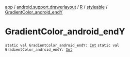 [app](../../../index.md) / [android.support.drawerlayout](../../index.md) / [R](../index.md) / [styleable](index.md) / [GradientColor_android_endY](./-gradient-color_android_end-y.md)

# GradientColor_android_endY

`static val GradientColor_android_endY: `[`Int`](https://kotlinlang.org/api/latest/jvm/stdlib/kotlin/-int/index.html)
`static val GradientColor_android_endY: `[`Int`](https://kotlinlang.org/api/latest/jvm/stdlib/kotlin/-int/index.html)